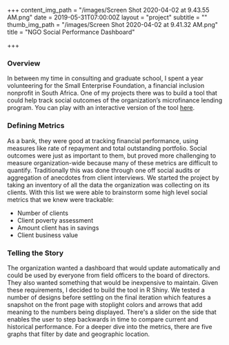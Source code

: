 +++
content_img_path = "/images/Screen Shot 2020-04-02 at 9.43.55 AM.png"
date = 2019-05-31T07:00:00Z
layout = "project"
subtitle = ""
thumb_img_path = "/images/Screen Shot 2020-04-02 at 9.41.32 AM.png"
title = "NGO Social Performance Dashboard"

+++
### Overview

In between my time in consulting and graduate school, I spent a year volunteering for the Small Enterprise Foundation, a financial inclusion nonprofit in South Africa. One of my projects there was to build a tool that could help track social outcomes of the organization’s microfinance lending program. You can play with an interactive version of the tool [here](https://walkerkehoe.shinyapps.io/socialperformance/).

### Defining Metrics

As a bank, they were good at tracking financial performance, using measures like rate of repayment and total outstanding portfolio. Social outcomes were just as important to them, but proved more challenging to measure organization-wide because many of these metrics are difficult to quantify. Traditionally this was done through one off social audits or aggregation of anecdotes from client interviews. We started the project by taking an inventory of all the data the organization was collecting on its clients. With this list we were able to brainstorm some high level social metrics that we knew were trackable:

* Number of clients
* Client poverty assessment
* Amount client has in savings
* Client business value

### Telling the Story

The organization wanted a dashboard that would update automatically and could be used by everyone from field officers to the board of directors. They also wanted something that would be inexpensive to maintain. Given these requirements, I decided to build the tool in R Shiny. We tested a number of designs before settling on the final iteration which features a snapshot on the front page with stoplight colors and arrows that add meaning to the numbers being displayed. There's a slider on the side that enables the user to step backwards in time to compare current and historical performance. For a deeper dive into the metrics, there are five graphs that filter by date and geographic location.